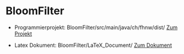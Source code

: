 # BloomFilter
- Programmierprojekt:
BloomFilter/src/main/java/ch/fhnw/dist/
[Zum Projekt](https://github.com/dzehnder/BloomFilter/tree/master/src/main/java/ch/fhnw/dist)



- Latex Dokument:
BloomFilter/LaTeX_Document/
[Zum Dokument](https://github.com/dzehnder/BloomFilter/tree/master/LaTeX_Document)
